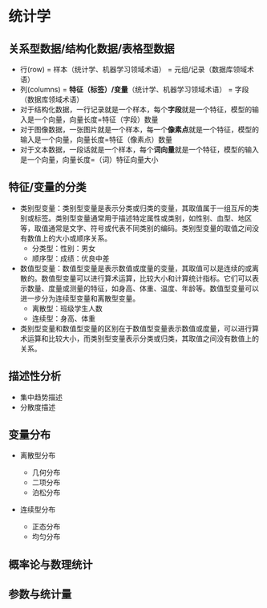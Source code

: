 # 统计学

## 关系型数据/结构化数据/表格型数据
- 行(row)  = 样本（统计学、机器学习领域术语） = 元组/记录（数据库领域术语）
- 列(columns)  = **特征（标签）/变量**（统计学、机器学习领域术语） = 字段（数据库领域术语）
- 对于结构化数据，一行记录就是一个样本，每个**字段**就是一个特征，模型的输入是一个向量，向量长度=特征（字段）数量
- 对于图像数据，一张图片就是一个样本，每一个**像素点**就是一个特征，模型的输入是一个向量，向量长度=特征（像素点）数量
- 对于文本数据，一段话就是一个样本，每个**词向量**就是一个特征，模型的输入是一个向量，向量长度=（词）特征向量大小

## 特征/变量的分类
- 类别型变量：类别型变量是表示分类或归类的变量，其取值属于一组互斥的类别或标签。类别型变量通常用于描述特定属性或类别，如性别、血型、地区等，取值通常是文字、符号或代表不同类别的编码。类别型变量的取值之间没有数值上的大小或顺序关系。
	- 分类型：性别：男女
	- 顺序型：成绩：优良中差
- 数值型变量：数值型变量是表示数值或度量的变量，其取值可以是连续的或离散的。数值型变量可以进行算术运算，比较大小和计算统计指标。它们可以表示数量、度量或测量的特征，如身高、体重、温度、年龄等。数值型变量可以进一步分为连续型变量和离散型变量。
	- 离散型：班级学生人数
	- 连续型：身高、体重
- 类别型变量和数值型变量的区别在于数值型变量表示数值或度量，可以进行算术运算和比较大小，而类别型变量表示分类或归类，其取值之间没有数值上的关系。

## 描述性分析
- 集中趋势描述
- 分散度描述


## 变量分布
- 离散型分布
	- 几何分布
	- 二项分布
	- 泊松分布

- 连续型分布
	- 正态分布
	- 均匀分布


## 概率论与数理统计


## 参数与统计量